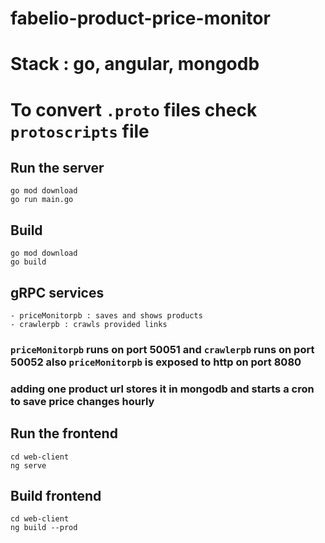 # fabelio-product-price-monitor

# Stack : go, angular, mongodb

# To convert `.proto` files check `protoscripts` file

## Run the server 
```
go mod download
go run main.go
```

## Build 
```
go mod download
go build
```

## gRPC services 
    - priceMonitorpb : saves and shows products
    - crawlerpb : crawls provided links

### `priceMonitorpb` runs on  port 50051 and `crawlerpb` runs on  port 50052 also `priceMonitorpb` is exposed to http on port 8080

### adding one product url stores it in mongodb and starts a cron to save price changes hourly


## Run the frontend
```
cd web-client
ng serve
```
## Build frontend
```
cd web-client
ng build --prod
```